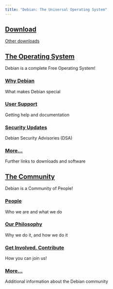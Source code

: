 ```yaml
---
title: "Debian: The Universal Operating System"
---
```


<div class="downloads">

## [Download](https://www.debian.org/CD/netinst/)

[Other downloads](/about/system/download)

</div>

<section class="home-column">

## [The Operating System](/about/system/)
Debian is a complete Free Operating System!

<div class="list">

### [Why Debian](/about/system/reasons/)
What makes Debian special
### [User Support](/about/system/support/)
Getting help and documentation
### [Security Updates](/about/system/security/)
Debian Security Advisories (DSA)
### [More...](/about/system/)
Further links to downloads and software

</div>

</section>

<section class="home-column">

## [The Community](/about/community/)
Debian is a Community of People!

<div class="list">

### [People](/about/community/people)
Who we are and what we do
### [Our Philosophy](/about/community/philosophy/)
Why we do it, and how we do it
### [Get Involved, Contribute](/about/community/contribute/)
How you can join us!
### [More...](/about/community/)
Additional information about the Debian community

</div>

</section>